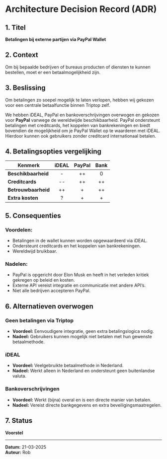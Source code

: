# Architecture Decision Record (ADR)

## 1. Titel
**Betalingen bij externe partijen via PayPal Wallet**

## 2. Context
Om bij bepaalde bedrijven of bureaus producten of diensten te kunnen bestellen, moet er een betaalmogelijkheid zijn.

## 3. Beslissing
Om betalingen zo soepel mogelijk te laten verlopen, hebben wij gekozen voor een centrale betaalfunctie binnen Triptop zelf.

We hebben iDEAL, PayPal en bankoverschrijvingen overwogen en gekozen voor **PayPal** vanwege de wereldwijde beschikbaarheid. PayPal ondersteunt betalingen met creditcards, het koppelen van bankrekeningen en biedt bovendien de mogelijkheid om je PayPal Wallet op te waarderen met iDEAL. Hierdoor kunnen ook gebruikers zonder creditcard internationaal betalen.

## 4. Betalingsopties vergelijking

| Kenmerk          | iDEAL | PayPal | Bank |
|-----------------|:-----:|:------:|:----:|
| **Beschikbaarheid** | -   | ++     | 0    |
| **Creditcards**     | --  | ++     | ++   |
| **Betrouwbaarheid** | ++  | +      | ++   |
| **Extra kosten**    | ?   | +      | +    |

## 5. Consequenties

### **Voordelen:**
- Betalingen in de wallet kunnen worden opgewaardeerd via iDEAL.
- Ondersteunt creditcards en het koppelen van bankrekeningen.
- Wereldwijd bruikbaar.

### **Nadelen:**
- PayPal is opgericht door Elon Musk en heeft in het verleden kritiek gekregen op beleid en kosten.
- Externe API vereist integratie en communicatie met andere API’s.
- Niet alle bedrijven accepteren PayPal.

## 6. Alternatieven overwogen

### **Geen betalingen via Triptop**
- **Voordeel:** Eenvoudigere integratie, geen extra betalingslogica nodig.
- **Nadeel:** Gebruikers kunnen mogelijk niet betalen met hun gewenste betaalmethode.

### **iDEAL**
- **Voordeel:** Veelgebruikte betaalmethode in Nederland.
- **Nadeel:** Werkt alleen in Nederland en ondersteunt geen buitenlandse valuta.

### **Bankoverschrijvingen**
- **Voordeel:** Werkt (bijna) overal en is een directe manier van betalen.
- **Nadeel:** Vereist directe bankgegevens en extra beveiligingsmaatregelen.

## 7. Status
**Voorstel**

---

**Datum:** 21-03-2025  
**Auteur:** Rob  
